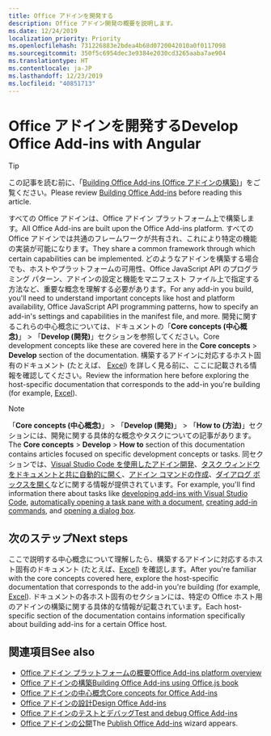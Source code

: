 ```yaml
---
title: Office アドインを開発する
description: Office アドイン開発の概要を説明します。
ms.date: 12/24/2019
localization_priority: Priority
ms.openlocfilehash: 731226883e2bdea4b68d0720042010a0f0117098
ms.sourcegitcommit: 350f5c6954dec3e9384e2030cd3265aaba7ae904
ms.translationtype: HT
ms.contentlocale: ja-JP
ms.lasthandoff: 12/23/2019
ms.locfileid: "40851713"
---
```

# <a name="develop-office-add-ins"></a><span data-ttu-id="dda06-103">Office アドインを開発する</span><span class="sxs-lookup"><span data-stu-id="dda06-103">Develop Office Add-ins with Angular</span></span>

> [!TIP]
> <span data-ttu-id="dda06-104">この記事を読む前に、「[Building Office Add-ins (Office アドインの構築)](../overview/office-add-ins-fundamentals.md)」をご覧ください。</span><span class="sxs-lookup"><span data-stu-id="dda06-104">Please review [Building Office Add-ins](../overview/office-add-ins-fundamentals.md) before reading this article.</span></span>

<span data-ttu-id="dda06-105">すべての Office アドインは、Office アドイン プラットフォーム上で構築します。</span><span class="sxs-lookup"><span data-stu-id="dda06-105">All Office Add-ins are built upon the Office Add-ins platform.</span></span> <span data-ttu-id="dda06-106">すべての Office アドインでは共通のフレームワークが共有され、これにより特定の機能の実装が可能になります。</span><span class="sxs-lookup"><span data-stu-id="dda06-106">They share a common framework through which certain capabilities can be implemented.</span></span> <span data-ttu-id="dda06-107">どのようなアドインを構築する場合でも、ホストやプラットフォームの可用性、Office JavaScript API のプログラミング パターン、アドインの設定と機能をマニフェスト ファイル上で指定する方法など、重要な概念を理解する必要があります。</span><span class="sxs-lookup"><span data-stu-id="dda06-107">For any add-in you build, you'll need to understand important concepts like host and platform availability, Office JavaScript API programming patterns, how to specify an add-in's settings and capabilities in the manifest file, and more.</span></span> <span data-ttu-id="dda06-108">開発に関するこれらの中心概念については、ドキュメントの「**Core concepts (中心概念)**」 > 「**Develop (開発)**」セクションを参照してください。</span><span class="sxs-lookup"><span data-stu-id="dda06-108">Core development concepts like these are covered here in the **Core concepts** > **Develop** section of the documentation.</span></span> <span data-ttu-id="dda06-109">構築するアドインに対応するホスト固有のドキュメント (たとえば、 [Excel](../excel/index.md)) を詳しく見る前に、ここに記載される情報を確認してください。</span><span class="sxs-lookup"><span data-stu-id="dda06-109">Review the information here before exploring the host-specific documentation that corresponds to the add-in you're building (for example, [Excel](../excel/index.md)).</span></span>

> [!NOTE]
> <span data-ttu-id="dda06-110">「**Core concepts (中心概念)**」 > 「**Develop (開発)**」 > 「**How to (方法)**」セクションには、開発に関する具体的な概念やタスクについての記事があります。</span><span class="sxs-lookup"><span data-stu-id="dda06-110">The **Core concepts** > **Develop** > **How to** section of this documentation contains articles focused on specific development concepts or tasks.</span></span> <span data-ttu-id="dda06-111">同セクションでは、[Visual Studio Code を使用したアドイン開発](develop-add-ins-vscode.md)、[タスク ウィンドウをドキュメントと共に自動的に開く](automatically-open-a-task-pane-with-a-document.md)、[アドイン コマンドの作成](create-addin-commands.md)、[ダイアログ ボックスを開く](dialog-api-in-office-add-ins.md)などに関する情報が提供されています。</span><span class="sxs-lookup"><span data-stu-id="dda06-111">For example, you'll find information there about tasks like [developing add-ins with Visual Studio Code](develop-add-ins-vscode.md), [automatically opening a task pane with a document](automatically-open-a-task-pane-with-a-document.md), [creating add-in commands](create-addin-commands.md), and [opening a dialog box](dialog-api-in-office-add-ins.md).</span></span>

## <a name="next-steps"></a><span data-ttu-id="dda06-112">次のステップ</span><span class="sxs-lookup"><span data-stu-id="dda06-112">Next steps</span></span>

<span data-ttu-id="dda06-113">ここで説明する中心概念について理解したら、構築するアドインに対応するホスト固有のドキュメント (たとえば、[Excel](../excel/index.md)) を確認します。</span><span class="sxs-lookup"><span data-stu-id="dda06-113">After you're familiar with the core concepts covered here, explore the host-specific documentation that corresponds to the add-in you're building (for example, [Excel](../excel/index.md)).</span></span> <span data-ttu-id="dda06-114">ドキュメントの各ホスト固有のセクションには、特定の Office ホスト用のアドインの構築に関する具体的な情報が記載されています。</span><span class="sxs-lookup"><span data-stu-id="dda06-114">Each host-specific section of the documentation contains information specifically about building add-ins for a certain Office host.</span></span>

## <a name="see-also"></a><span data-ttu-id="dda06-115">関連項目</span><span class="sxs-lookup"><span data-stu-id="dda06-115">See also</span></span>

- [<span data-ttu-id="dda06-116">Office アドイン プラットフォームの概要</span><span class="sxs-lookup"><span data-stu-id="dda06-116">Office Add-ins platform overview</span></span>](../overview/office-add-ins.md)
- [<span data-ttu-id="dda06-117">Office アドインの構築</span><span class="sxs-lookup"><span data-stu-id="dda06-117">Building Office Add-ins using Office.js book</span></span>](../overview/office-add-ins-fundamentals.md)
- [<span data-ttu-id="dda06-118">Office アドインの中心概念</span><span class="sxs-lookup"><span data-stu-id="dda06-118">Core concepts for Office Add-ins</span></span>](../overview/core-concepts-office-add-ins.md)
- [<span data-ttu-id="dda06-119">Office アドインの設計</span><span class="sxs-lookup"><span data-stu-id="dda06-119">Design Office Add-ins</span></span>](../design/add-in-design.md)
- [<span data-ttu-id="dda06-120">Office アドインのテストとデバッグ</span><span class="sxs-lookup"><span data-stu-id="dda06-120">Test and debug Office Add-ins</span></span>](../testing/test-debug-office-add-ins.md)
- <span data-ttu-id="dda06-121">[Office アドインの公開](../publish/publish.md)</span><span class="sxs-lookup"><span data-stu-id="dda06-121">The [Publish Office Add-ins](../publish/publish.md) wizard appears.</span></span>
